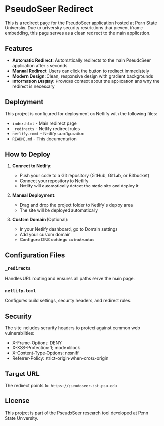 # PseudoSeer Redirect

This is a redirect page for the PseudoSeer application hosted at Penn State University. Due to university security restrictions that prevent iframe embedding, this page serves as a clean redirect to the main application.

## Features

- **Automatic Redirect**: Automatically redirects to the main PseudoSeer application after 5 seconds
- **Manual Redirect**: Users can click the button to redirect immediately
- **Modern Design**: Clean, responsive design with gradient backgrounds
- **Information Display**: Provides context about the application and why the redirect is necessary

## Deployment

This project is configured for deployment on Netlify with the following files:

- `index.html` - Main redirect page
- `_redirects` - Netlify redirect rules
- `netlify.toml` - Netlify configuration
- `README.md` - This documentation

## How to Deploy

1. **Connect to Netlify**:
   - Push your code to a Git repository (GitHub, GitLab, or Bitbucket)
   - Connect your repository to Netlify
   - Netlify will automatically detect the static site and deploy it

2. **Manual Deployment**:
   - Drag and drop the project folder to Netlify's deploy area
   - The site will be deployed automatically

3. **Custom Domain** (Optional):
   - In your Netlify dashboard, go to Domain settings
   - Add your custom domain
   - Configure DNS settings as instructed

## Configuration Files

### `_redirects`
Handles URL routing and ensures all paths serve the main page.

### `netlify.toml`
Configures build settings, security headers, and redirect rules.

## Security

The site includes security headers to protect against common web vulnerabilities:
- X-Frame-Options: DENY
- X-XSS-Protection: 1; mode=block
- X-Content-Type-Options: nosniff
- Referrer-Policy: strict-origin-when-cross-origin

## Target URL

The redirect points to: `https://pseudoseer.ist.psu.edu`

## License

This project is part of the PseudoSeer research tool developed at Penn State University. 